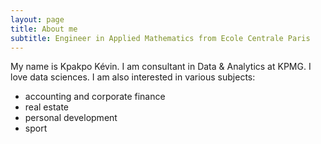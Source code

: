 ```yaml
---
layout: page
title: About me
subtitle: Engineer in Applied Mathematics from Ecole Centrale Paris
---
```


My name is Kpakpo Kévin. I am consultant in Data & Analytics at KPMG. I love data sciences. I am also interested in various subjects:

- accounting and corporate finance
- real estate
- personal development
- sport


